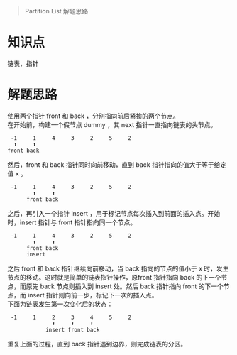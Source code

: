 > Partition List 解题思路

# 知识点
链表，指针

# 解题思路
使用两个指针 front 和 back ，分别指向前后紧挨的两个节点。  
在开始前，构建一个假节点 dummy ，其 next 指针一直指向链表的头节点。
```
 -1     1     4     3     2     5     2
  ⬆     ⬆
front back
```

然后，front 和 back 指针同时向前移动，直到 back 指针指向的值大于等于给定值 x 。
```
 -1     1     4     3     2     5     2
        ⬆     ⬆
      front back
```

之后，再引入一个指针 insert ，用于标记节点每次插入到前面的插入点。开始时，insert 指针与 front 指针指向同一个节点。
```
 -1     1     4     3     2     5     2
        ⬆     ⬆
      front back
      insert
```

之后 front 和 back 指针继续向前移动，当 back 指向的节点的值小于 x 时，发生节点的移动。这时就是简单的链表指针操作，原front 指针指向 back 的下一个节点，而原先 back 节点则插入到 insert 处。然后 back 指针指向 front 的下一个节点，而 insert 指针则向前一步，标记下一次的插入点。  
下面为链表发生第一次变化后的状态：
```
 -1     1     2     3     4     5     2
              ⬆     ⬆     ⬆
            insert front back
```

重复上面的过程，直到 back 指针遇到边界，则完成链表的分区。